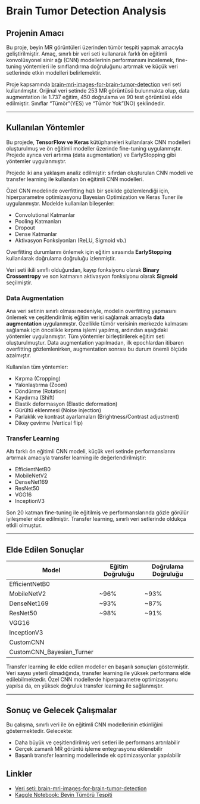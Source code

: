 # Brain Tumor Detection Analysis

## Projenin Amacı

Bu proje, beyin MR görüntüleri üzerinden tümör tespiti yapmak amacıyla geliştirilmiştir. Amaç, sınırlı bir veri seti kullanarak farklı ön eğitimli konvolüsyonel sinir ağı (CNN) modellerinin performansını incelemek, fine-tuning yöntemleri ile sınıflandırma doğruluğunu artırmak ve küçük veri setlerinde etkin modelleri belirlemektir.

Proje kapsamında [brain-mri-images-for-brain-tumor-detection](https://www.kaggle.com/datasets/navoneel/brain-mri-images-for-brain-tumor-detection) veri seti kullanılmıştır. Orijinal veri setinde 253 MR görüntüsü bulunmakta olup, data augmentation ile 1.737 eğitim, 450 doğrulama ve 90 test görüntüsü elde edilmiştir. Sınıflar “Tümör”(YES) ve “Tümör Yok”(NO) şeklindedir.

---

## Kullanılan Yöntemler

Bu projede, **TensorFlow ve Keras** kütüphaneleri kullanılarak CNN modelleri oluşturulmuş ve ön eğitimli modeller üzerinde fine-tuning uygulanmıştır. Projede ayrıca veri artırma (data augmentation) ve EarlyStopping gibi yöntemler uygulanmıştır.

Projede iki ana yaklaşım analiz edilmiştir: sıfırdan oluşturulan CNN modeli ve transfer learning ile kullanılan ön eğitimli CNN modelleri.  

Özel CNN modelinde overfitting hızlı bir şekilde gözlemlendiği için, hiperparametre optimizasyonu Bayesian Optimization ve Keras Tuner ile uygulanmıştır. Modelde kullanılan bileşenler:

- Convolutional Katmanlar
- Pooling Katmanları
- Dropout
- Dense Katmanlar
- Aktivasyon Fonksiyonları (ReLU, Sigmoid vb.)

Overfitting durumlarını önlemek için eğitim sırasında **EarlyStopping** kullanılarak doğrulama doğruluğu izlenmiştir.

Veri seti ikili sınıflı olduğundan, kayıp fonksiyonu olarak **Binary Crossentropy** ve son katmanın aktivasyon fonksiyonu olarak **Sigmoid** seçilmiştir.

### Data Augmentation

Ana veri setinin sınırlı olması nedeniyle, modelin overfitting yapmasını önlemek ve çeşitlendirilmiş eğitim verisi sağlamak amacıyla **data augmentation** uygulanmıştır. Özellikle tümör verisinin merkezde kalmasını sağlamak için öncelikle kırpma işlemi yapılmış, ardından aşağıdaki yöntemler uygulanmıştır. Tüm yöntemler birleştirilerek eğitim seti oluşturulmuştur. Data augmentation yapılmadan, ilk epochlardan itibaren overfitting gözlemlenirken, augmentation sonrası bu durum önemli ölçüde azalmıştır.

Kullanılan tüm yöntemler:
- Kırpma (Cropping)  
- Yakınlaştırma (Zoom)  
- Döndürme (Rotation)  
- Kaydırma (Shift)  
- Elastik deformasyon (Elastic deformation)  
- Gürültü eklenmesi (Noise injection)  
- Parlaklık ve kontrast ayarlamaları (Brightness/Contrast adjustment)  
- Dikey çevirme (Vertical flip)


### Transfer Learning

Altı farklı ön eğitimli CNN modeli, küçük veri setinde performanslarını artırmak amacıyla transfer learning ile değerlendirilmiştir:

- EfficientNetB0
- MobileNetV2
- DenseNet169
- ResNet50
- VGG16
- InceptionV3

Son 20 katman fine-tuning ile eğitilmiş ve performanslarında gözle görülür iyileşmeler elde edilmiştir. Transfer learning, sınırlı veri setlerinde oldukça etkili olmuştur.

---

## Elde Edilen Sonuçlar


| Model          | Eğitim Doğruluğu | Doğrulama Doğruluğu |
|----------------|-----------------|-------------------|
| EfficientNetB0 |                 |                   |
| MobileNetV2    | ~96%            | ~93%              |
| DenseNet169    | ~93%            | ~87%              |
| ResNet50       | ~98%            | ~91%              |
| VGG16          |                 |                   |
| InceptionV3    |                 |                   |
| CustomCNN      |                 |                   |
| CustomCNN_Bayesian_Turner |      |                   |


Transfer learning ile elde edilen modeller en başarılı sonuçları göstermiştir. Veri sayısı yeterli olmadığında, transfer learning ile yüksek performans elde edilebilmektedir. Özel CNN modellerde hiperparametre optimizasyonu yapılsa da, en yüksek doğruluk transfer learning ile sağlanmıştır.

---



## Sonuç ve Gelecek Çalışmalar



Bu çalışma, sınırlı veri ile ön eğitimli CNN modellerinin etkinliğini göstermektedir. Gelecekte:

- Daha büyük ve çeşitlendirilmiş veri setleri ile performans artırılabilir
- Gerçek zamanlı MR görüntü işleme entegrasyonu eklenebilir
- Başarılı transfer learning modellerinde ek optimizasyonlar yapılabilir


## Linkler

- [Veri seti: brain-mri-images-for-brain-tumor-detection](https://www.kaggle.com/datasets/navoneel/brain-mri-images-for-brain-tumor-detection)  
- [Kaggle Notebook: Beyin Tümörü Tespiti](https://www.kaggle.com/code/aysedemirel/brain-tumor-detection)
